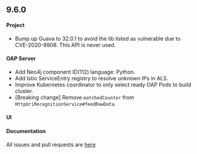 ## 9.6.0

#### Project

* Bump up Guava to 32.0.1 to avoid the lib listed as vulnerable due to CVE-2020-8908. This API is never used.

#### OAP Server

* Add Neo4j component ID(112) language: Python.
* Add Istio ServiceEntry registry to resolve unknown IPs in ALS.
* Improve Kubernetes coordinator to only select ready OAP Pods to build cluster.
* [Breaking change] Remove `matchedCounter` from `HttpUriRecognitionService#feedRawData`.

#### UI


#### Documentation


All issues and pull requests are [here](https://github.com/apache/skywalking/milestone/181?closed=1)

